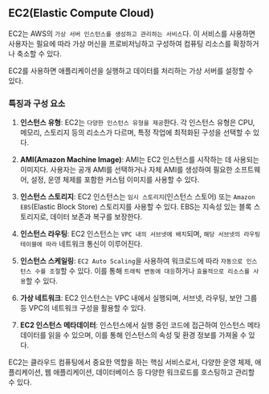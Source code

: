 EC2(Elastic Compute Cloud)
---

EC2는 AWS의 ``가상 서버 인스턴스를 생성하고 관리하는 서비스``다. 이 서비스를 사용하면 사용자는 필요에 따라 가상 머신을 프로비저닝하고 구성하여 컴퓨팅 리소스를 확장하거나 축소할 수 있다.

EC2를 사용하면 애플리케이션을 실행하고 데이터를 처리하는 가상 서버를 설정할 수 있다.

### 특징과 구성 요소
1. **인스턴스 유형**: EC2는 ``다양한 인스턴스 유형을 제공``한다. 각 인스턴스 유형은 CPU, 메모리, 스토리지 등의 리소스가 다르며, 특정 작업에 최적화된 구성을 선택할 수 있다.

2. **AMI(Amazon Machine Image)**: AMI는 EC2 인스턴스를 시작하는 데 사용되는 이미지다. 사용자는 공개 AMI를 선택하거나 자체 AMI를 생성하여 필요한 소프트웨어, 설정, 운영 체제를 포함한 커스텀 이미지를 사용할 수 있다.

3. **인스턴스 스토리지**: EC2 인스턴스는 ``임시 스토리지``(인스턴스 스토어) 또는 ``Amazon EBS``(Elastic Block Store) 스토리지를 사용할 수 있다. EBS는 지속성 있는 블록 스토리지로, 데이터 보존과 복구를 보장한다.

4. **인스턴스 라우팅**: EC2 인스턴스는 ``VPC 내의 서브넷에 배치``되며, ``해당 서브넷의 라우팅 테이블에 따라`` 네트워크 통신이 이루어진다.

5. **인스턴스 스케일링**: ``EC2 Auto Scaling``을 사용하여 워크로드에 따라 ``자동으로 인스턴스 수를 조절``할 수 있다. 이를 통해 ``트래픽 변동에 대응``하거나 ``효율적으로 리소스를 사용``할 수 있다.

7. **가상 네트워크**: EC2 인스턴스는 VPC 내에서 실행되며, 서브넷, 라우팅, 보안 그룹 등 VPC의 네트워크 구성을 활용할 수 있다.

8. **EC2 인스턴스 메타데이터**: 인스턴스에서 실행 중인 코드에 접근하여 인스턴스 메타데이터를 읽을 수 있으며, 이를 통해 인스턴스의 속성 및 환경 정보를 가져올 수 있다.

EC2는 클라우드 컴퓨팅에서 중요한 역할을 하는 핵심 서비스로서, 다양한 운영 체제, 애플리케이션, 웹 애플리케이션, 데이터베이스 등 다양한 워크로드를 호스팅하고 관리할 수 있다.